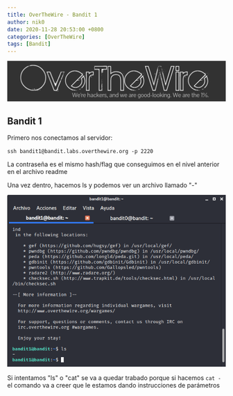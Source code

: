 ```yaml
---
title: OverTheWire - Bandit 1
author: nik0
date: 2020-11-28 20:53:00 +0800
categories: [OverTheWire]
tags: [Bandit]
---
```


![OTW](/assets/img/sample/OTW.png)

## Bandit 1

Primero nos conectamos al servidor:

```terminal
ssh bandit1@bandit.labs.overthewire.org -p 2220
```

La contraseña es el mismo hash/flag que conseguimos en el nivel anterior en el archivo readme

Una vez dentro, hacemos ls y podemos ver un archivo llamado "-"


![OTW1](/assets/img/sample/OTW1.png)

Si intentamos "ls" o "cat" se va a quedar trabado porque si hacemos ```cat -``` el comando va a creer que le estamos dando instrucciones de parámetros
